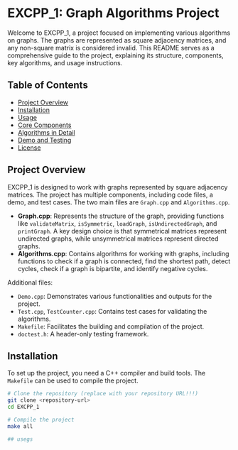 # EXCPP_1: Graph Algorithms Project

Welcome to EXCPP_1, a project focused on implementing various algorithms on graphs. The graphs are represented as square adjacency matrices, and any non-square matrix is considered invalid. This README serves as a comprehensive guide to the project, explaining its structure, components, key algorithms, and usage instructions.

## Table of Contents
- [Project Overview](#project-overview)
- [Installation](#installation)
- [Usage](#usage)
- [Core Components](#core-components)
- [Algorithms in Detail](#algorithms-in-detail)
- [Demo and Testing](#demo-and-testing)
- [License](#license)

## Project Overview
EXCPP_1 is designed to work with graphs represented by square adjacency matrices. The project has multiple components, including code files, a demo, and test cases. The two main files are `Graph.cpp` and `Algorithms.cpp`.

- **Graph.cpp**: Represents the structure of the graph, providing functions like `validateMatrix`, `isSymmetric`, `loadGraph`, `isUndirectedGraph`, and `printGraph`. A key design choice is that symmetrical matrices represent undirected graphs, while unsymmetrical matrices represent directed graphs.
- **Algorithms.cpp**: Contains algorithms for working with graphs, including functions to check if a graph is connected, find the shortest path, detect cycles, check if a graph is bipartite, and identify negative cycles.

Additional files:
- `Demo.cpp`: Demonstrates various functionalities and outputs for the project.
- `Test.cpp`, `TestCounter.cpp`: Contains test cases for validating the algorithms.
- `Makefile`: Facilitates the building and compilation of the project.
- `doctest.h`: A header-only testing framework.

## Installation
To set up the project, you need a C++ compiler and build tools. The `Makefile` can be used to compile the project.

```bash
# Clone the repository (replace with your repository URL!!!)
git clone <repository-url>
cd EXCPP_1

# Compile the project
make all

## usegs
